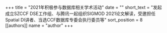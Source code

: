 +++ 
title = "2021年积极参与数据库相关学术活动" 
date = "" 
short_text = "发起成立SZCCF DSE工作组、与腾讯一起组织SIGMOD 2021论文解读，受邀担任Spatial DI讲者、当选CCF数据库专委会执行委员等" 
sort_position = 8
[[authors]] 
name = "author"
+++

